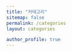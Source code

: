 ```yaml
---
title: "카테고리"
sitemap: false
permalink: /categories
layout: categories

author_profile: true
---
```

